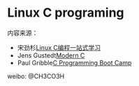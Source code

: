 # Linux C programing

内容来源：

- 宋劲杉[Linux C编程一站式学习](http://akaedu.github.io/book/)
- Jens Gustedt[Modern C](http://icube-icps.unistra.fr/img_auth.php/d/db/ModernC.pdf)
- Paul Gribble[C Programming Boot Camp](https://www.gribblelab.org/CBootCamp/index.html)

weibo: @CH3CO3H